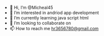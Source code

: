 - 👋 Hi, I’m @Micheal45
- 👀 I’m interested in andriod app development
- 🌱 I’m currently learning java script html
- 💞️ I’m looking to collaborate on 
- 📫 How to reach me hr3656780@gmail.com

<!---
Micheal45/Micheal45 is a ✨ special ✨ repository because its `README.md` (this file) appears on your GitHub profile.
You can click the Preview link to take a look at your changes.
--->
